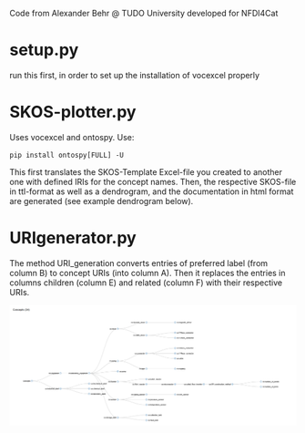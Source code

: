 Code from Alexander Behr @ TUDO University developed for NFDI4Cat

# setup.py
run this first, in order to set up the installation of vocexcel properly

# SKOS-plotter.py
Uses vocexcel and ontospy. Use:

	pip install ontospy[FULL] -U

This first translates the SKOS-Template Excel-file you created to another one with defined IRIs for the concept names.
Then, the respective SKOS-file in ttl-format as well as a dendrogram, and the documentation in html format are generated (see example dendrogram below).

# URIgenerator.py
The method URI_generation converts entries of preferred label (from column B) to concept URIs (into column A). Then it replaces the entries in columns children (column E) and related (column F) with their respective URIs.

![dendrogram](image/dendro.png?raw=true "example dendrogram from CFI-Device.xlsx")